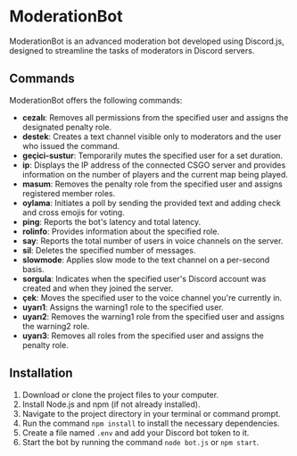 # ModerationBot

ModerationBot is an advanced moderation bot developed using Discord.js, designed to streamline the tasks of moderators in Discord servers.

## Commands

ModerationBot offers the following commands:

- **cezalı**: Removes all permissions from the specified user and assigns the designated penalty role.
- **destek**: Creates a text channel visible only to moderators and the user who issued the command.
- **geçici-sustur**: Temporarily mutes the specified user for a set duration.
- **ip**: Displays the IP address of the connected CSGO server and provides information on the number of players and the current map being played.
- **masum**: Removes the penalty role from the specified user and assigns registered member roles.
- **oylama**: Initiates a poll by sending the provided text and adding check and cross emojis for voting.
- **ping**: Reports the bot's latency and total latency.
- **rolinfo**: Provides information about the specified role.
- **say**: Reports the total number of users in voice channels on the server.
- **sil**: Deletes the specified number of messages.
- **slowmode**: Applies slow mode to the text channel on a per-second basis.
- **sorgula**: Indicates when the specified user's Discord account was created and when they joined the server.
- **çek**: Moves the specified user to the voice channel you're currently in.
- **uyarı1**: Assigns the warning1 role to the specified user.
- **uyarı2**: Removes the warning1 role from the specified user and assigns the warning2 role.
- **uyarı3**: Removes all roles from the specified user and assigns the penalty role.

## Installation

1. Download or clone the project files to your computer.
2. Install Node.js and npm (if not already installed).
3. Navigate to the project directory in your terminal or command prompt.
4. Run the command `npm install` to install the necessary dependencies.
5. Create a file named `.env` and add your Discord bot token to it.
6. Start the bot by running the command `node bot.js` or `npm start`.
